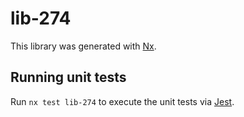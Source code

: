 # lib-274

This library was generated with [Nx](https://nx.dev).

## Running unit tests

Run `nx test lib-274` to execute the unit tests via [Jest](https://jestjs.io).
